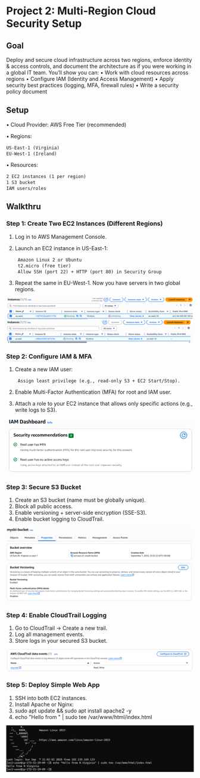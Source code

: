 # Project 2: Multi-Region Cloud Security Setup
## Goal
Deploy and secure cloud infrastructure across two regions, enforce identity & access controls,
and document the architecture as if you were working in a global IT team.
You’ll show you can:
• Work with cloud resources across regions
• Configure IAM (Identity and Access Management)
• Apply security best practices (logging, MFA, firewall rules)
• Write a security policy document

## Setup
• Cloud Provider: AWS Free Tier (recommended)

• Regions:

    US-East-1 (Virginia)
    EU-West-1 (Ireland)

• Resources:

    2 EC2 instances (1 per region)
    1 S3 bucket
    IAM users/roles

## Walkthru
### Step 1: Create Two EC2 Instances (Different Regions)
1. Log in to AWS Management Console.
2. Launch an EC2 instance in US-East-1:

        Amazon Linux 2 or Ubuntu
        t2.micro (free tier)
        Allow SSH (port 22) + HTTP (port 80) in Security Group

3. Repeat the same in EU-West-1.
Now you have servers in two global regions.

![](./Screenshots/server1.png)
![](./Screenshots/server2.png)

### Step 2: Configure IAM & MFA
1. Create a new IAM user:

        Assign least privilege (e.g., read-only S3 + EC2 Start/Stop).

2. Enable Multi-Factor Authentication (MFA) for root and IAM user.
3. Attach a role to your EC2 instance that allows only specific actions (e.g., write logs to
S3).

![](./Screenshots/mfa.png)

### Step 3: Secure S3 Bucket
1. Create an S3 bucket (name must be globally unique).
2. Block all public access.
3. Enable versioning + server-side encryption (SSE-S3).
4. Enable bucket logging to CloudTrail.

![](./Screenshots/s3.png)

### Step 4: Enable CloudTrail Logging
1. Go to CloudTrail → Create a new trail.
2. Log all management events.
3. Store logs in your secured S3 bucket.

![](./Screenshots/cloudtrail.png)

### Step 5: Deploy Simple Web App
1. SSH into both EC2 instances.
2. Install Apache or Nginx:
3. sudo apt update && sudo apt install apache2 -y
4. echo "Hello from <region>" | sudo tee /var/www/html/index.html

![](./Screenshots/server-login.png)

